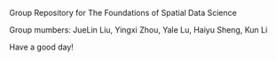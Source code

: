 Group Repository for The Foundations of Spatial Data Science

Group mumbers: JueLin Liu, Yingxi Zhou, Yale Lu, Haiyu Sheng, Kun Li

Have a good day!
